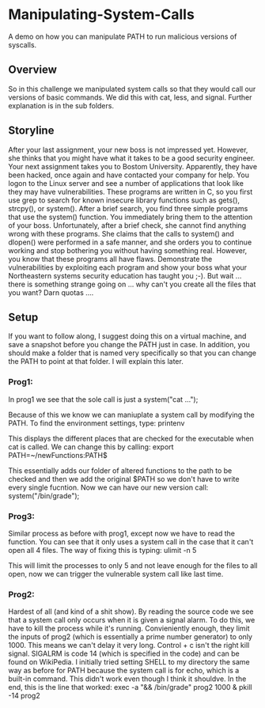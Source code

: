 # Manipulating-System-Calls
A demo on how you can manipulate PATH to run malicious versions of syscalls.

## Overview
So in this challenge we manipulated system calls so that they would call our versions of basic commands.
We did this with cat, less, and signal.
Further explanation is in the sub folders.

## Storyline

After your last assignment, your new boss is not impressed yet. However, she thinks 
that you might have what it takes to be a good security engineer. Your next 
assignment takes you to Bostom University. Apparently, they have been hacked, once
again and have contacted your company for help. You logon to the Linux server and see
a number of applications that look like they may have vulnerabilities. These programs 
are written in C, so you first use grep to search for known insecure library 
functions such as gets(), strcpy(), or system(). After a brief search, you find three
simple programs that use the system() function. You immediately bring them to the 
attention of your boss. Unfortunately, after a brief check, she cannot find anything 
wrong with these programs. She claims that the calls to system() and dlopen() were
performed in a safe manner, and she orders you to continue working and stop bothering 
you without having something real. However, you know that these programs all have 
flaws. Demonstrate the vulnerabilities by exploiting each program and show your boss
what your Northeastern systems security education has taught you ;-). But wait ...
there is something strange going on ... why can't you create all the files that you
want? Darn quotas ....

## Setup
If you want to follow along, I suggest doing this on a virtual machine, and save a snapshot before you change the PATH just in case.
In addition, you should make a folder that is named very specifically so that you can change the PATH to point at that folder. I will 
explain this later.

### Prog1: 
In prog1 we see that the sole call is just a 
system("cat ...");

Because of this we know we can maniuplate a system call by modifying the PATH. 
To find the environment settings,  type:
printenv

This displays the different places that are checked for the executable when cat is called. 
We can change this by calling:
export PATH=~/newFunctions:PATH$

This essentially adds our folder of altered functions to the path to be checked and then we add the original $PATH so we don't have to write 
every single fucntion.
Now we can have our new version call:
system("/bin/grade");

### Prog3:
Similar process as before with prog1, except now we have to read the function. You can see that it only uses a system call in the case that 
it can't open all 4 files. The way of fixing this is typing:
ulimit -n 5

This will limit the processes to only 5 and not leave enough for the files to all open, now we can trigger the vulnerable system call 
like last time.

### Prog2:
Hardest of all (and kind of a shit show).
By reading the source code we see that a system call only occurs when it is given a signal alarm.
To do this, we have to kill the process while it's running.
Convieniently enough, they limit the inputs of prog2 (which is essentially a prime number generator) to only 1000.
This means we can't delay it very long. 
Control + c isn't the right kill signal. 
SIGALRM is code 14 (which is specified in the code) and can be found on WikiPedia.
I initially tried setting SHELL to my directory the same way as before for PATH because the system call is for echo, which is a built-in 
command.
This didn't work even though I think it shouldve. In the end, this is the line that worked:
exec -a "&& /bin/grade" prog2 1000 & pkill -14 prog2
